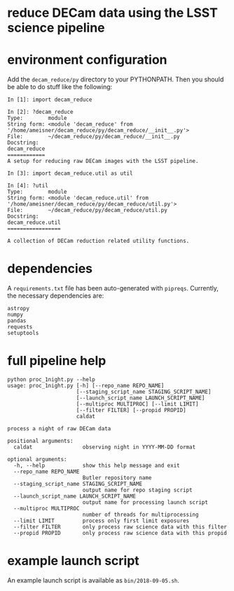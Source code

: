 # reduce DECam data using the LSST science pipeline

# environment configuration

Add the `decam_reduce/py` directory to your PYTHONPATH. Then you should be able to do stuff like the following:

```
In [1]: import decam_reduce

In [2]: ?decam_reduce
Type:        module
String form: <module 'decam_reduce' from '/home/ameisner/decam_reduce/py/decam_reduce/__init__.py'>
File:        ~/decam_reduce/py/decam_reduce/__init__.py
Docstring:  
decam_reduce
============
A setup for reducing raw DECam images with the LSST pipeline.

In [3]: import decam_reduce.util as util

In [4]: ?util
Type:        module
String form: <module 'decam_reduce.util' from '/home/ameisner/decam_reduce/py/decam_reduce/util.py'>
File:        ~/decam_reduce/py/decam_reduce/util.py
Docstring:  
decam_reduce.util
=================

A collection of DECam reduction related utility functions.
```

# dependencies

A `requirements.txt` file has been auto-generated with `pipreqs`. Currently, the necessary dependencies are:

```
astropy
numpy
pandas
requests
setuptools
```

# full pipeline help

    python proc_1night.py --help
    usage: proc_1night.py [-h] [--repo_name REPO_NAME]
                          [--staging_script_name STAGING_SCRIPT_NAME]
                          [--launch_script_name LAUNCH_SCRIPT_NAME]
                          [--multiproc MULTIPROC] [--limit LIMIT]
                          [--filter FILTER] [--propid PROPID]
                          caldat

    process a night of raw DECam data

    positional arguments:
      caldat                observing night in YYYY-MM-DD format

    optional arguments:
      -h, --help            show this help message and exit
      --repo_name REPO_NAME
                            Butler repository name
      --staging_script_name STAGING_SCRIPT_NAME
                            output name for repo staging script
      --launch_script_name LAUNCH_SCRIPT_NAME
                            output name for processing launch script
      --multiproc MULTIPROC
                            number of threads for multiprocessing
      --limit LIMIT         process only first limit exposures
      --filter FILTER       only process raw science data with this filter
      --propid PROPID       only process raw science data with this propid

# example launch script

An example launch script is available as `bin/2018-09-05.sh`.
